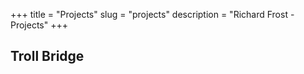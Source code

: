 +++
title = "Projects"
slug = "projects"
description = "Richard Frost - Projects"
+++

## Troll Bridge